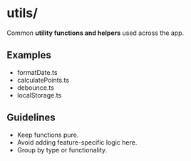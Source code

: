 # utils/

Common **utility functions and helpers** used across the app.

## Examples
- formatDate.ts
- calculatePoints.ts
- debounce.ts
- localStorage.ts

## Guidelines
- Keep functions pure.
- Avoid adding feature-specific logic here.
- Group by type or functionality.

